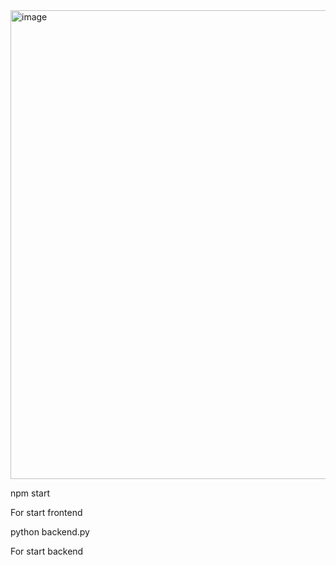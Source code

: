 <img width="1560" height="750" alt="image" src="https://github.com/user-attachments/assets/926316b3-e0d2-44a0-9d36-120a808b387c" />


npm start 

For start frontend 

python backend.py

For start backend
